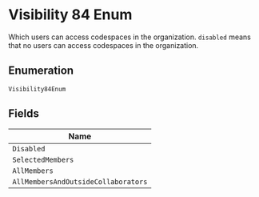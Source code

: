 
# Visibility 84 Enum

Which users can access codespaces in the organization. `disabled` means that no users can access codespaces in the organization.

## Enumeration

`Visibility84Enum`

## Fields

| Name |
|  --- |
| `Disabled` |
| `SelectedMembers` |
| `AllMembers` |
| `AllMembersAndOutsideCollaborators` |

